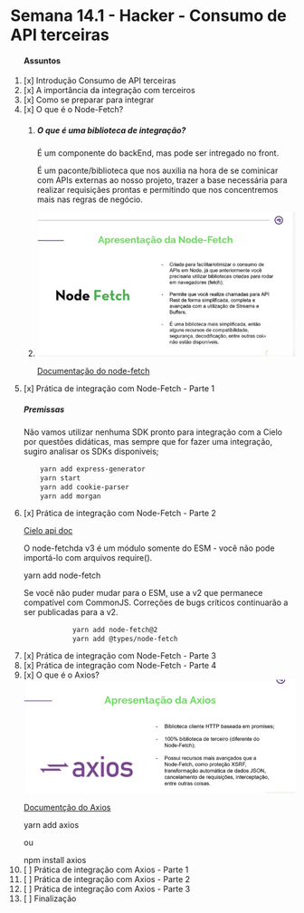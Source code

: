 # Semana 14.1 - Hacker - Consumo de API terceiras

<ol>
<h4>Assuntos</h4>
<li>[x] Introdução Consumo de API terceiras</li>
<li>[x] A importância da integração com terceiros</li>
<li>[x] Como se preparar para integrar</li>
<li>[x] O que é o Node-Fetch?<br/>
<ol>
<li>
<h5>O que é uma biblioteca de integração?</h5>
<p>
É um componente do backEnd, mas pode ser intregado no front. 
</p>
<p>É um paconte/biblioteca que nos auxilia na hora de se cominicar com APIs externas ao nosso projeto, trazer a base necessária para realizar requisiçães prontas e permitindo que nos concentremos mais nas regras de negócio.</p>
</li>
<li>
<img src="./img/1.png">
<br/>

<a href="https://www.npmjs.com/package/node-fetch">Documentação do node-fetch</a>

</li>
</ol>
</li>
<li>[x] Prática de integração com Node-Fetch - Parte 1
<h5>Premissas</h5>
<p>Não vamos utilizar nenhuma SDK pronto para integração com a Cielo por questões didáticas, mas sempre que for fazer uma integração, sugiro analisar os SDKs disponiveis;</p>

        yarn add express-generator
        yarn start
        yarn add cookie-parser
        yarn add morgan



</li>
<li>[x] Prática de integração com Node-Fetch - Parte 2

<a href="https://developercielo.github.io/manual/cielo-ecommerce#sobre-o-sandbox">Cielo api doc</a>
<p>O node-fetchda v3 é um módulo somente do ESM - você não pode importá-lo com arquivos require().</p>
<p>     yarn add node-fetch
</p>

<p>Se você não puder mudar para o ESM, use a v2 que permanece compatível com CommonJS. Correções de bugs críticos continuarão a ser publicadas para a v2.</p>

                yarn add node-fetch@2
                yarn add @types/node-fetch

</li>
<li>[x] Prática de integração com Node-Fetch - Parte 3</li>
<li>[x] Prática de integração com Node-Fetch - Parte 4</li>
<li>[x] O que é o Axios?
<img src="./img/2.png">
<p><a href="https://www.npmjs.com/package/axios">Documentção do Axios</a></p>
        yarn add axios
<p>ou</p>
        npm install axios
</li>
<li>[ ] Prática de integração com Axios - Parte 1</li>
<li>[ ] Prática de integração com Axios - Parte 2</li>
<li>[ ] Prática de integração com Axios - Parte 3</li>
<li>[ ] Finalização</li>

</ol>
